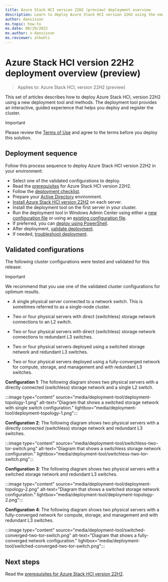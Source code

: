 ```yaml
---
title: Azure Stack HCI version 22H2 (preview) deployment overview
description: Learn to deploy Azure Stack HCI version 22H2 using the new deployment tool
author: dansisson
ms.topic: how-to
ms.date: 08/29/2022
ms.author: v-dansisson
ms.reviewer: alkohli
---
```


# Azure Stack HCI version 22H2 deployment overview (preview) 

> Applies to: Azure Stack HCI, version 22H2 (preview)

This set of articles describes how to deploy Azure Stack HCI, version 22H2 using a new deployment tool and methods. The deployment tool provides an interactive, guided experience that helps you deploy and register the cluster.

> [!IMPORTANT]
 > Please review the [Terms of Use](https://azure.microsoft.com/support/legal/preview-supplemental-terms/) and agree to the terms before you deploy this solution.

## Deployment sequence

Follow this process sequence to deploy Azure Stack HCI version 22H2 in your environment:

- Select one of the validated configurations to deploy.
- Read the [prerequisites](deployment-tool-prerequisites.md) for Azure Stack HCI version 22H2.
- Follow the [deployment checklist](deployment-tool-checklist.md).
- Prepare your [Active Directory](deployment-tool-active-directory.md) environment.
- [Install Azure Stack HCI version 22H2](deployment-tool-install-os.md) on each server.
- Install the deployment tool on the first server in your cluster.
- Run the deployment tool in Windows Admin Center using either a [new configuration file](deployment-tool-new-file.md) or using an [existing configuration file](deployment-tool-existing-file.md).
- If preferred, you can [deploy using PowerShell](deployment-tool-powershell.md).
- After deployment, [validate deployment](deployment-tool-validate.md).
- If needed, [troubleshoot deployment](deployment-tool-troubleshoot.md).

## Validated configurations

The following cluster configurations were tested and validated for this release:

> [!IMPORTANT]
> We recommend that you use one of the validated cluster configurations for optimum results.

- A single physical server connected to a network switch. This is sometimes referred to as a single-node cluster.

- Two or four physical servers with direct (switchless) storage network connections to an L2 switch.

- Two or four physical servers with direct (switchless) storage network connections to redundant L3 switches.

- Two or four physical servers deployed using a switched storage network and redundant L3 switches.

- Two or four physical servers deployed using a fully-converged network for compute, storage, and management and with redundant L3 switches.

**Configuration 1**: The following diagram shows two physical servers with a directly connected (switchless) storage network and a single L2 switch.

:::image type="content" source="media/deployment-tool/deployment-topology-1.png" alt-text="Diagram that shows a switched storage network with single switch configuration." lightbox="media/deployment-tool/deployment-topology-1.png":::

**Configuration 2**: The following diagram shows two physical servers with a directly connected (switchless) storage network and redundant L3 switches.

:::image type="content" source="media/deployment-tool/switchless-two-tor-switch.png" alt-text="Diagram that shows a switchless storage network configuration." lightbox="media/deployment-tool/switchless-two-tor-switch.png":::

**Configuration 3**: The following diagram shows two physical servers with a switched storage network and redundant L3 switches.

:::image type="content" source="media/deployment-tool/deployment-topology-2.png" alt-text="Diagram that shows a switched storage network configuration." lightbox="media/deployment-tool/deployment-topology-2.png":::

**Configuration 4**: The following diagram shows two physical servers with a fully-converged network for compute, storage, and management and with redundant L3 switches.

:::image type="content" source="media/deployment-tool/switched-converged-two-tor-switch.png" alt-text="Diagram that shows a fully-converged network configuration." lightbox="media/deployment-tool/switched-converged-two-tor-switch.png":::

## Next steps

Read the [prerequisites for Azure Stack HCI version 22H2](deployment-tool-prerequisites.md).
